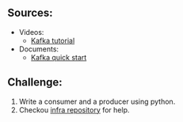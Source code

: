 ## Sources:
* Videos:
  - [Kafka tutorial](https://www.youtube.com/watch?v=U4y2R3v9tlY)
* Documents:
  - [Kafka quick start](https://kafka.apache.org/quickstart)

## Challenge:
1. Write a consumer and a producer using python.
2. Checkou [infra repository](https://github.com/SharifAIChallenge/AIC21-Infra) for help.
